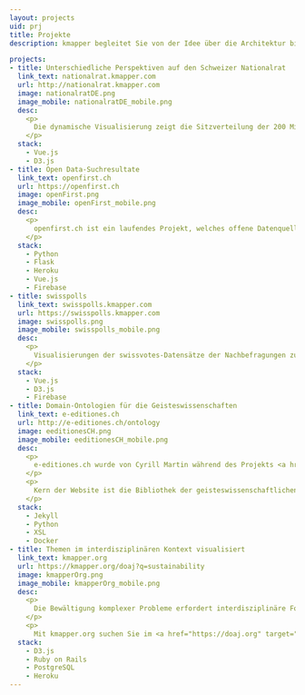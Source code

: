 ```yaml
---
layout: projects
uid: prj
title: Projekte
description: kmapper begleitet Sie von der Idee über die Architektur bis hin zur fertigen Applikation

projects:
- title: Unterschiedliche Perspektiven auf den Schweizer Nationalrat
  link_text: nationalrat.kmapper.com
  url: http://nationalrat.kmapper.com
  image: nationalratDE.png
  image_mobile: nationalratDE_mobile.png
  desc: 
    <p>
      Die dynamische Visualisierung zeigt die Sitzverteilung der 200 Mitglieder des Nationalrats in Relation zu einem zusätzlich wählbaren Merkmal.
    </p>
  stack: 
    - Vue.js
    - D3.js
- title: Open Data-Suchresultate
  link_text: openfirst.ch
  url: https://openfirst.ch
  image: openFirst.png
  image_mobile: openFirst_mobile.png
  desc: 
    <p>
      openfirst.ch ist ein laufendes Projekt, welches offene Datenquellen besser zugänglich macht. Wer am Anfang einer Recherche steht und sich schnell und zuverlässig ein Bild zu einem bestimmten Thema machen will, wird bei einer klassischen Suche von mehrheitlich nicht zielführenden Resultaten überschwemmt. Die Suchmaschine openfirst.ch liefert weniger, aber qualifiziertere Treffer und teilt sie in der Anfangstestphase in die fünf Kategorien Medien, Institutionen, Statistiken, Wissenschaft und Wikipedia ein.
    </p>
  stack: 
    - Python
    - Flask
    - Heroku
    - Vue.js
    - Firebase
- title: swisspolls
  link_text: swisspolls.kmapper.com
  url: https://swisspolls.kmapper.com
  image: swisspolls.png
  image_mobile: swisspolls_mobile.png
  desc: 
    <p>
      Visualisierungen der swissvotes-Datensätze der Nachbefragungen zu den eidgenössischen Volksabstimmungen.
    </p>
  stack: 
    - Vue.js
    - D3.js
    - Firebase
- title: Domain-Ontologien für die Geisteswissenschaften
  link_text: e-editiones.ch
  url: http://e-editiones.ch/ontology
  image: eeditionesCH.png
  image_mobile: eeditionesCH_mobile.png
  desc: 
    <p>
      e-editiones.ch wurde von Cyrill Martin während des Projekts <a href="https://github.com/nie-ine/" target="_blank">Nationale Infrastruktur für Editionen</a> an der Universität Basel entwickelt und wird von kmapper weiterentwickelt.
    </p>
    <p>
      Kern der Website ist die Bibliothek der geisteswissenschaftlichen Ontologien, die als Turtle-Dateien in einem eigenen <a href="https://github.com/nie-ine/Ontologies" target="_blank">GitHub Repository</a> gepflegt werden. Für die Website werden die Ontologien automatisiert in verschiedene RDF-Formate und HTML umgewandelt. e-editiones.ch unterstützt Content Negotiation, um spezifische Formate maschinell anzufragen und erfüllt die Kriterien von <a href="https://www.w3.org/DesignIssues/LinkedData.html#fivestar" target="_blank">5 Star Linked Open Data</a>.
    </p>
  stack: 
    - Jekyll
    - Python
    - XSL
    - Docker
- title: Themen im interdisziplinären Kontext visualisiert
  link_text: kmapper.org
  url: https://kmapper.org/doaj?q=sustainability
  image: kmapperOrg.png
  image_mobile: kmapperOrg_mobile.png
  desc:
    <p>
      Die Bewältigung komplexer Probleme erfordert interdisziplinäre Forschung und eine offene, einfach zu navigierende Wissenslandschaft. kmapper ist so ein Knowledge Mapper.
    </p>
    <p>
      Mit kmapper.org suchen Sie im <a href="https://doaj.org" target="_blank">DOAJ</a> indexierte Artikel und die Ergebnisse werden entsprechend ihrer Relevanz und wissenschaftlicher Disziplin visualisiert.
  stack:
    - D3.js 
    - Ruby on Rails
    - PostgreSQL
    - Heroku
---
```

